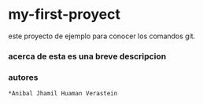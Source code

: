 # my-first-proyect
este proyecto de ejemplo para conocer los comandos git.

### acerca de esta es una breve descripcion
### autores
    *Anibal Jhamil Huaman Verastein
